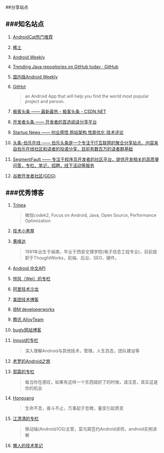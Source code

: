 ##分享站点

###知名站点
---
1. [AndroidCat热门推荐](http://androidcat.com/)

2. [稀土](http://gold.xitu.io/#/)

3. [Android Weekly](http://androidweekly.net/)

4. [Trending Java repositories on GitHub today · GitHub](https://github.com/trending?l=java)

5. [国内版Android Weekly](http://www.androidweekly.cn/)

6. [GitHot](https://github.com/andyiac/githot)
	>an Android App that will help you find the world most popular project and person.

7. [极客头条 —— 最新最热 - 极客头条 - CSDN.NET](http://geek.csdn.net/)

8. [开发者头条 —— 开发者的首选阅读分享平台](http://toutiao.io/)

9. [Startup News —— 创业感悟 网站架构 性能优化 技术评论](http://news.dbanotes.net/)

10. [头条-伯乐在线 —— 伯乐头条是一个专注于IT互联网的聚合分享站点，内容来自伯乐在线社区和读者的投递分享，目前有数百万的读者群基础](http://top.jobbole.com/)

11. [SegmentFault —— 专注于程序员开发者的社区平台，提供开发相关的高质量问答，专栏，笔记，招聘，线下活动等服务](http://segmentfault.com/)

12. [谷歌开发者社区(GDG) ](http://chinagdg.org/) 

###优秀博客
---
1. [Trinea](http://www.trinea.cn/)
  	 
	>微信codek2, Focus on Android, Java, Open Source, Performance Optimization
2. [技术小黑屋](http://droidyue.com/)

3. [黄峰达](https://www.phodal.com/)
	>1991年出生于闽南，毕业于西安文理学院(电子信息工程专业)，目前就职于ThoughtWorks，前端、后台、SEO、硬件。
	
4. [Android 中文API](http://www.cnblogs.com/over140/category/277077.html)

5. [愷风（Wei）的专栏](http://blog.csdn.net/flowingflying?viewmode=contents)

6. [阿里技术沙龙](http://club.alibabatech.org/)

7. [美团技术博客](http://tech.meituan.com/)

8. [IBM developerworks](http://www.ibm.com/developerworks/cn/java/)

9. [腾讯 AlloyTeam](http://www.alloyteam.com/)

10. [bugly网站博客](http://bugly.qq.com/blog/)

11. [Innost的专栏](http://blog.csdn.net/innost?viewmode=contents)
	>深入理解Android与其他技术，管理，人生百态，团队建设等

12. [老罗的Android之旅](http://blog.csdn.net/luoshengyang?viewmode=contents)
 
13. [郭霖的专栏](http://blog.csdn.net/guolin_blog)
	>每当你在感叹，如果有这样一个东西就好了的时候，请注意，其实这是你的机会
	
14. [Hongyang](http://blog.csdn.net/lmj623565791?viewmode=list)
	>生命不息，奋斗不止，万事起于忽微，量变引起质变
	
15. [江清清的专栏](http://blog.csdn.net/developer_jiangqq)
    >移动端(Android/IOS)主管，菜鸟窝签约Android讲师，android实例讲解
    
16. [懒人的技术笔记](http://blog.csdn.net/lincyang)
